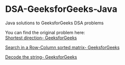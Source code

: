# DSA-GeeksforGeeks-Java
Java solutions to GeeksforGeeks DSA problems

You can find the original problem here:  
[Shortest direction- GeeksforGeeks](https://www.geeksforgeeks.org/problems/shortest-direction4201/1)      

[Search in a Row-Column sorted matrix- GeeksforGeeks](https://www.geeksforgeeks.org/problems/search-in-a-matrix17201720/1)


[Decode the string- GeeksforGeeks](https://www.geeksforgeeks.org/problems/decode-the-string2444/1)
